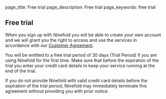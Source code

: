 page_title: Free trial
page_description: Free trial
page_keywords: free trial

## Free trial

When you sign up with Ninefold you will be able to create your own account and we will grant you the right to access and use the services in accordance with our [Customer Agreement](https://ninefold.com/customer-agreement/).

You will be entitled to a free trial period of 30 days (Trial Period) if you are using Ninefold for the first time. Make sure that before the expiration of the trial you enter your credit card details to keep your service running at the end of the trial. 

If you do not provide Ninefold with valid credit card details before the expiration of the trial period, Ninefold may immediately terminate this agreement without providing you with prior notice.
